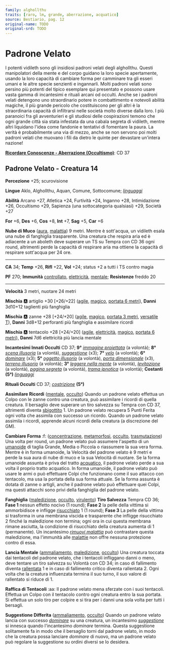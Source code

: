 ```yaml
---
family: alghollthu
traits: [raro, lm, grande, aberrazione, acquatico]
source: Bestiario, pag. 12
original-name: TODO
original-srd: TODO
---
```


# Padrone Velato

I potenti vidileth sono gli insidiosi padroni velati degli alghollthu. Questi manipolatori della mente e del corpo guidano la loro specie apertamente, usando la loro capacità di cambiare forma per camminare tra gli esseri umani e le altre specie senzienti e ingannarli. Molti padroni velati sono persino più potenti del tipico esemplare qui presentato e possono usare vasta gamma di incantesimi e rituali arcani od occulti. Anche se i padroni velati detengono uno straordinario potere in combattimento e notevoli abilità magiche, il più grande pericolo che costituiscono per gli altri è la straordinaria capacità di infiltrarsi nelle società molto diverse dalla loro. I più paranoici fra gli avventurieri e gli studiosi delle cospirazioni temono che ogni grande città sia stata infestata da una cabala segreta di vidileth, mentre altri liquidano l'idea come fandonie e tentativi di fomentare la paura. La verità è probabilmente una via di mezzo, anche se non servono poi molti padroni velati che muovano i fili da dietro le quinte per devastare un'intera nazione!

**[Ricordare Conoscenze - Aberrazione (Occultismo)](/azioni/ricordare-conoscenze)**: CD 37

## Padrone Velato - Creatura 14

**Percezione** +25; scurovisione

**Lingue** Aklo, Alghollthu, Aquan, Comune, Sottocomune; *[linguaggi](/incantesimi/linguaggi)*

**Abilità** Arcano +27, Atletica +24, Furtività +24, Inganno +28, Intimidazione +26, Occultismo +29, Sapienza (una sottocategoria qualsiasi) +29, Società +27

**For** +6, **Des** +6, **Cos** +8, **Int** +7, **Sag** +5, **Car** +6

**Nube di Muco** ([aura](/tratti/aura), [malattia](/tratti/malattia)) 9 metri. Mentre è sott'acqua, un vidileth esala una nube di fanghiglia trasparente. Una creatura che respira aria ed è adiacente a un aboleth deve superare un TS su Tempra con CD 36 ogni round, altrimenti perde la capacità di respirare aria ma ottiene la capacità di respirare sott'acqua per 24 ore.

***

**CA** 34; **Temp** +26, **Rifl** +22, **Vol** +24; status +2 a tutti i TS contro magia

**PF** 270; **Immunità** [controllato](/condizioni/controllato), [elettricità](/condizioni/elettricita), [mentale](/condizioni/mentale); **Resistenze** freddo 20

***

**Velocità** 3 metri, nuotare 24 metri

**Mischia** :a: artiglio +30 \[+26/+22] ([agile](/tratti/agile), [magico](/tratti/magico), [portata 6 metri](/tratti/portata)), **Danni** 3d10+12 taglienti più fanghiglia

**Mischia** :a: zanne +28 \[+24/+20] ([agile](/tratti/agile), [magico](/tratti/magico), [portata 3 metri](/tratti/portata), [versatile T](/tratti/versatile)), **Danni** 3d8+12 perforanti più fanghiglia e assimilare ricordi

**Mischia** :a: tentacolo +28 \[+24/+20] ([agile](/tratti/agile), [elettricità](/tratti/elettricita), [magico](/tratti/magico), [portata 6 metri](/tratti/portata)), **Danni** 7d6 elettricità più lancia mentale

**Incantesimi Innati Occulti** CD 37; **9°** *[immagine proiettata](/incantesimi/immagine-proiettata)* (a volontà); **8°** *[scena illusoria](/incantesimi/scena-illusoria)* (a volontà), *[suggestione](/incantesimi/suggestione)* (x3); **7°** *[velo](/incantesimi/velo)* (a volontà); **6°** *[dominare](/incantesimi/dominare)* (x3); **5°** *[oggetto illusorio](/incantesimi/oggetto-illusorio)* (a volontà), *[porta dimensionale](/incantesimi/porta-dimensionale)* (x3), *[terreno illusorio](/incantesimi/terreno-illusorio)* (a volontà); **3°** *[leggere nella mente](/incantesimi/leggere-nella-mente)* (a volontà), *[levitazione](/incantesimi/levitazione)* (a volontà), *[pagina segreta](/incantesimi/pagina-segreta)* (a volontà), *[trama ipnotica](/incantesimi/trama-ipnotica)* (a volontà); **Costanti (5°)** *[linguaggi](/incantesimi/linguaggi)*

**Rituali Occulti** CD 37; *[costrizione](/incantesimi/rituali)* **(5°)**

**Assimilare Ricordi** ([mentale](/tratti/mentale), [occulto](/tratti/occulto)) Quando un padrone velato effettua un Colpo con le zanne contro una creatura, può assimilare i ricordi di quella creatura. Il bersaglio deve superare un tiro salvezza su Tempra con CD 37, altrimenti diventa [sbigottito](/condizioni/sbigottito) 1. Un padrone velato recupera 5 Punti Ferita ogni volta che assimila con successo un ricordo. Quando un padrone velato assimila i ricordi, apprende alcuni ricordi della creatura (a discrezione del GM).

**Cambiare Forma** :f: ([concentrazione](/tratti/concentrazione), [metamorfosi](/tratti/metamorfosi), [occulto](/tratti/occulto), [trasmutazione](/tratti/trasmutazione)) Una volta per round, un padrone velato può assumere l'aspetto di un [umanoide](/tratti/umanoide) di taglia Grande, Media o Piccola o riassumere la sua vera forma. Mentre è in forma umanoide, la Velocità del padrone velato è 9 metri e perde la sua aura di nube di muco e la sua Velocità di nuotare. Se la forma umanoide assunta è priva del tratto [acquatico](/tratti/acquatico), il padrone velato perde a sua volta il proprio tratto acquatico. ln forma umanoide, il padrone velato può usare le armi o può effettuare Colpi che funzionano come il suo attacco con tentacolo, ma usa la portata della sua forma attuale. Se la forma assunta è dotata di zanne o artigli, anche il padrone velato può effettuare quei Colpi, ma questi attacchi sono privi della fanghiglia del padrone velato.

**Fanghiglia** ([maledizione](/tratti/maledizione), [occulto](/tratti/occulto), [virulento](/tratti/virulento)) **Tiro Salvezza** Tempra CD 36; **Fase 1** nessun effetto nocivo (1 round); **Fase 2** la pelle della vittima si ammorbidisce e infligge [risucchiato](/condizioni/risucchiato) 1 (1 round); **Fase 3** La pelle della vittima si trasforma in una membrana viscida e trasparente che infligge risucchiato 2 finché la maledizione non termina; ogni ora in cui questa membrana rimane asciutta, la condizione di risucchiato della creatura aumenta di 1 (permanente). Un incantesimo *[rimuovi malattia](/incantesimi/rimuovi-malattia)* può contrastare questa maledizione, ma l'immunità alle [malattie](/tratti/malattia) non offre nessuna protezione contro di essa.

**Lancia Mentale** ([ammaliamento](/tratti/ammaliamento), [maledizione](/tratti/maledizione), [occulto](/tratti/occulto)) Una creatura toccata dai tentacoli del padrone velato, che i tentacoli infliggano danni o meno, deve tentare un tiro salvezza su Volontà con CD 34; in caso di fallimento diventa [rallentata](/condizioni/rallentato) 1 e in caso di fallimento critico diventa rallentata 2. Ogni volta che la creatura influenzata termina il suo turno, il suo valore di rallentato si riduce di 1.

**Raffica di Tentacoli** :aa: Il padrone velato mena sferzate con i suoi tentacoli. Effettua un Colpo con il tentacolo contro ogni creatura entro la sua portata. Si effettua un solo tiro per colpire e si tira per i danni una sola volta per tutti i bersagli.

**Suggestione Differita** ([ammaliamento](/tratti/ammaliamento), [occulto](/tratti/occulto)) Quando un padrone velato lancia con successo *[dominare](/incantesimi/dominare)* su una creatura, un incantesimo *[suggestione](/incantesimi/suggestione)* si innesca quando l'incantesimo *dominare* termina. Questa suggestione solitamente fa in modo che il bersaglio torni dal padrone velato, in modo che la creatura possa lanciare *dominare* di nuovo, ma un padrone velato può regolare la suggestione su ordini diversi se lo desidera.

